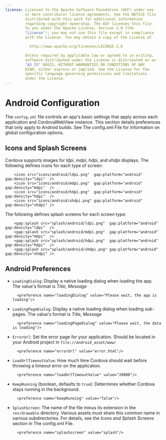 ```yaml
---
license: Licensed to the Apache Software Foundation (ASF) under one
         or more contributor license agreements. See the NOTICE file
         distributed with this work for additional information
         regarding copyright ownership. The ASF licenses this file
         to you under the Apache License, Version 2.0 (the
         "License"); you may not use this file except in compliance
         with the License. You may obtain a copy of the License at

           http://www.apache.org/licenses/LICENSE-2.0

         Unless required by applicable law or agreed to in writing,
         software distributed under the License is distributed on an
         "AS IS" BASIS, WITHOUT WARRANTIES OR CONDITIONS OF ANY
         KIND, either express or implied. See the License for the
         specific language governing permissions and limitations
         under the License.
---
```


# Android Configuration

The `config.xml` file controls an app's basic settings that apply
across each application and CordovaWebView instance. This section
details preferences that only apply to Android builds. See The
config.xml File for information on global configuration options.

## Icons and Splash Screens

Cordova supports images for _ldpi_, _mdpi_, _hdpi_, and _xhdpi_
displays. The following defines icons for each type of screen:

        <icon src="icons/android/ldpi.png"  gap:platform="android" gap:density="ldpi"  />
        <icon src="icons/android/mdpi.png"  gap:platform="android" gap:density="mdpi"  />
        <icon src="icons/android/hdpi.png"  gap:platform="android" gap:density="hdpi"  />
        <icon src="icons/android/xhdpi.png" gap:platform="android" gap:density="xhdpi" />

The following defines splash screens for each screen type:

        <gap:splash src="splash/android/ldpi.png"  gap:platform="android" gap:density="ldpi"  />
        <gap:splash src="splash/android/mdpi.png"  gap:platform="android" gap:density="mdpi"  />
        <gap:splash src="splash/android/hdpi.png"  gap:platform="android" gap:density="hdpi"  />
        <gap:splash src="splash/android/xhdpi.png" gap:platform="android" gap:density="xhdpi" />

## Android Preferences

<!-- QUERY A: is useBrowserHistory deprecated?

* `UseBrowserHistory` (boolean, defaults to `true`): set to `false` if
  you want to use the history shim that was used to work around the
  hashtag error present in Android 3.x prior to the history fix.
  (Note: This setting will be deprecated in April 2013)

        <preference name="useBrowserHistory" value="false"/>

-->

* `LoadingDialog`: Display a native loading dialog when loading the
  app. The value's format is _Title, Message_

        <preference name="loadingDialog" value="Please wait, the app is loading"/>

* `LoadingPageDialog`: Display a native loading dialog when loading
  sub-pages. The value's format is _Title, Message_

        <preference name="loadingPageDialog" value="Please wait, the data is loading"/>

<!-- QUERY A: unclear when loadingDialog & loadingPageDialog would appear. Any examples? -->

* `ErrorUrl`: Set the error page for your application. Should be
  located in your Android project in `file://android_asset/www/`

        <preference name="errorUrl" value="error.html"/>

<!-- QUERY A: under what conditions does the errorUrl page display? -->

* `LoadUrlTimeoutValue`: How much time Cordova should wait before
  throwing a timeout error on the application.

        <preference name="loadUrlTimeoutValue" value="20000"/>

<!-- QUERY A: is loadUrlTimeoutValue expressed in milliseconds? is 20000 the default?-->

<!-- QUERY A: confirm loadUrlTimeoutValue replaces PGB's load-url-timeout

 #### Load URL timeout

  * `load-url-timeout` with a value in milliseconds

  * defaults to 20000 (20 seconds)

  * example: `<preference name="load-url-timeout" value="15000" />`

-->

* `KeepRunning` (boolean, defaults to `true`): Determines whether
  Cordova stays running in the background.

        <preference name="keepRunning" value="false"/>

<!-- QUERY A: does keepRunning mean in effect the app continues to execute following pause event? Does event still fire? -->

* `SplashScreen`: The name of the file minus its extension in the
  `res/drawable` directory.  Various assets must share this common
  name in various subdirectories.  For details, see the _Icons and
  Splash Screens_ section in The config.xml File.

        <preference name="splashscreen" value="splash"/>

<!-- QUERY PGB A: do android-minSdkVersion, android-maxSdkVersion apply outside PG Build?

 #### Minimum and Maximum SDK Version

* `android-minSdkVersion` and/or `android-maxSdkVersion`, with integer
  values

  * minSdkVersion example: `<preference name="android-minSdkVersion" value="10" />`

  * maxSdkVersion example: `<preference name="android-maxSdkVersion" value="15" />`

  * corresponds to the `usesSdk` attributes in the
    `AndroidManifest.xml` file - more details are in [the Android
    documentation](http://developer.android.com/guide/topics/manifest/uses-sdk-element.html)

  * minSdkVersion defaults to 7 (Android 2.1); maxSdkVersion is unset
    by default

-->

<!-- QUERY A: does android-installLocation apply outside PGB?

 #### Install Location

* `android-installLocation` with values `internalOnly`, `auto` or `preferExternal`

  * example: `<preference name="android-installLocation" value="auto"
    />`

  * where an app can be installed - defaults to `internalOnly` (as the
    Android SDK)

  * `auto` or `preferExternal` allow the app to be installed on an SD
    card - this can lead to unexpected behavior

  * more details available in [the Android
    documentation](http://developer.android.com/guide/appendix/install-location.html)

-->

<!-- QUERY A: does splash-screen-duration apply outside PGB?

 #### Splash Screen Duration

  * `splash-screen-duration` with a value in milliseconds

  * defaults to 5000 (5 seconds)

  * example: `<preference name="splash-screen-duration" value="10000"
    />`

  * for auto-hide behaviour call `navigator.splashscreen.hide();` in
    the device-ready method

  * supported on PhoneGap 2.1.0 and above
  
-->
